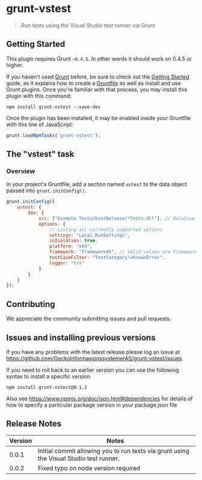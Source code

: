 # grunt-vstest

> Run tests using the Visual Studio test runner via Grunt

## Getting Started
This plugin requires Grunt `~0.4.5`. In other words it should work on 0.4.5 or higher.

If you haven't used [Grunt](http://gruntjs.com/) before, be sure to check out the [Getting Started](http://gruntjs.com/getting-started) guide, as it explains how to create a [Gruntfile](http://gruntjs.com/sample-gruntfile) as well as install and use Grunt plugins. Once you're familiar with that process, you may install this plugin with this command:

```shell
npm install grunt-vstest --save-dev
```

Once the plugin has been installed, it may be enabled inside your Gruntfile with this line of JavaScript:

```js
grunt.loadNpmTasks('grunt-vstest');
```

## The "vstest" task

### Overview
In your project's Gruntfile, add a section named `vstest` to the data object passed into `grunt.initConfig()`.

```js
grunt.initConfig({
    vstest: {
        dev: {
            src: ["Example.Tests/bin/Release/*Tests.dll"], // Relative path to test dll(s)
			options: {
				// Listing all currently supported options
				settings: "Local.RunSettings",
				inIsolation: true,
				platform: "x64",
				framework: "framework45", // Valid values are Framework35, Framework40 and Framework45
				testCaseFilter: "TestCategory!=KnownError",
                logger: "trx"
			}
        }
    }
});
```

## Contributing
We appreciate the community submitting issues and pull requests. 

## Issues and installing previous versions

If you have any problems with the latest release please log an issue at https://github.com/GeckoInformasjonssystemerAS/grunt-vstest/issues.

If you need to roll back to an earlier version you can use the following syntax to install a specific version

```
npm install grunt-vstest@0.1.2
```

Also see https://www.npmjs.org/doc/json.html#dependencies for details of how to specify a particular package version in your package.json file

## Release Notes

|Version| Notes|
|-------|------|
|0.0.1|Initial commit allowing you to run tests via grunt using the Visual Studio test runner.
|0.0.2|Fixed typo on node version required